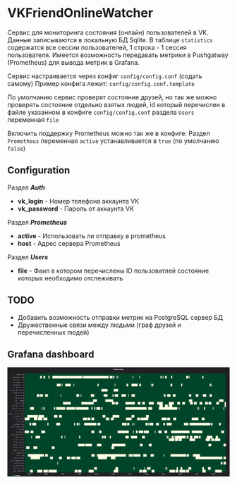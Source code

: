 # VKFriendOnlineWatcher

Сервис для мониторинга состояния (онлайн) пользователей в VK.
Данные записываются в локальную БД Sqlite. В таблице `statistics` содержатся все сессии пользователей, 1 строка - 1 сессия пользователя.
Имеется возможность передавать метрики в Pushgatway (Prometheus) для вывода метрик в Grafana.

Сервис настраивается через конфиг `config/config.conf` (содать самому)
Пример конфига лежит: `config/config.conf.template`

По умолчанию сервис проверят состояние друзей, но так же можно проверять состояние отдельно взятых людей, id который перечислен в файле указанном в конфиге `config/config.conf` раздела `Users` переменная `file`

Включить поддержку Prometheus можно так же в конфиге:
Раздел `Prometheus` переменная `active` устанавливается в `true` (по умолчанию `false`)

## Configuration
Раздел ***Auth***
- **vk_login** - Номер телефона аккаунта VK
- **vk_password** - Пароль от аккаунта VK

Раздел ***Prometheus***
- **active** - Использовать ли отправку в prometheus
- **host** - Адрес сервера Prometheus

Раздел ***Users***
- **file** - Фаил в котором перечислены ID пользоватлей состояние которых необходимо отслеживать

## TODO

- Добавить возможность отправки метрик на PostgreSQL сервер БД
- Дружественные связи между людьми (граф друзей и перечисленных людей)

## Grafana dashboard

![Grafana_dashboard](https://github.com/eSkry/VKFriendOnlineWatcher/blob/master/img/dashboard.png)
